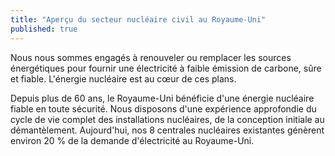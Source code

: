 ```yaml
---
title: "Aperçu du secteur nucléaire civil au Royaume-Uni"
published: true
---
```

Nous nous sommes engagés à renouveler ou remplacer les sources énergétiques pour fournir une électricité à faible émission de carbone, sûre et fiable. L'énergie nucléaire est au cœur de ces plans. 

Depuis plus de 60 ans, le Royaume-Uni bénéficie d'une énergie nucléaire fiable en toute sécurité. Nous disposons d'une expérience approfondie du cycle de vie complet des installations nucléaires, de la conception initiale au démantèlement. Aujourd'hui, nos 8 centrales nucléaires existantes génèrent environ 20 % de la demande d'électricité au Royaume-Uni.
